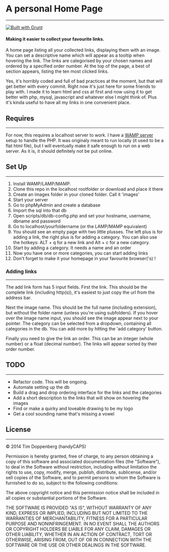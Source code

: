 # A personal Home Page
----------------------
[![Built with Grunt](https://cdn.gruntjs.com/builtwith.png)](http://gruntjs.com/)

#### Making it easier to collect your favourite links.

A home page listing all your collected links, displaying them with an image. You can set a descriptive name which will appear as a tooltip when hovering the link. The links are categorised by your chosen names and ordered by a specified order number. At the top of the page, a best of section appears, listing the ten most clicked links.

Yes, it's horribly coded and full of bad practices at the moment, but that will get better with every commit. Right now it's just here for some friends to play with. I made it to learn html and css at first and now using it to get better with php, mysql, javascript and whatever else I might think of. Plus it's kinda useful to have all my links in one convenient place.

## Requires
-----------

For now, this requires a localhost server to work. I have a [WAMP server](http://www.wampserver.com/en/) setup to handle the PHP. It was originaly meant to run locally (it used to be a flat html file), but I will eventually make it safe enough to run on a web server. As it is, it should definitely not be put online.


## Set Up
---------

1. Install WAMP/LAMP/MAMP.
2. Clone this repo in the localhost rootfolder or download and place it there
3. Create an images folder in your cloned folder. Call it 'images'
4. Start your server
5. Go to phpMyAdmin and create a database
6. Import the sql into that db
7. Open scripts/db/db-config.php and set your hostname, username, dbname and password
8. Go to localhost/yourfoldername (or the LAMP/MAMP equivalent)
9. You should see an empty page with two little plusses. The left plus is for adding a link, the right plus is for adding a category. You can also use the hotkeys: ALT + q for a new link and Alt + c for a new category.
10. Start by adding a category. It needs a name and an order
11. Now you have one or more categories, you can start adding links
12. Don't forget to make it your homepage in your favourite browser('s) !

### Adding links
---------------

The add link form has 5 input fields. First the link. This should be the complete link (including http(s)), it's easiest to just copy the url from the address bar.

Next the image name. This should be the full name (including extension), but without the folder name (unless you're using subfolders). If you hover over the image name input, you should see the image appear next to your pointer. The category can be selected from a dropdown, containing all categories in the db. You can add more by hitting the 'add category' button.

Finally you need to give the link an order. This can be an integer (whole number) or a float (decimal number). The links will appear sorted by their order number.


## TODO
-------

- Refactor code. This will be ongoing.
- Automate setting up the db
- Build a drag and drop ordering interface for the links and the categories
- Add a short description to the links that will show on hovering the images
- Find or make a quirky and loveable drawing to be my logo
- Get a cool sounding name that's missing a vowel

## License
----------

&copy; 2014 Tim Doppenberg (handyCAPS)

Permission is hereby granted, free of charge, to any person obtaining a copy of this software and associated documentation files (the "Software"), to deal in the Software without restriction, including without limitation the rights to use, copy, modify, merge, publish, distribute, sublicense, and/or sell copies of the Software, and to permit persons to whom the Software is furnished to do so, subject to the following conditions:

The above copyright notice and this permission notice shall be included in all copies or substantial portions of the Software.

THE SOFTWARE IS PROVIDED "AS IS", WITHOUT WARRANTY OF ANY KIND, EXPRESS OR IMPLIED, INCLUDING BUT NOT LIMITED TO THE WARRANTIES OF MERCHANTABILITY, FITNESS FOR A PARTICULAR PURPOSE AND NONINFRINGEMENT. IN NO EVENT SHALL THE AUTHORS OR COPYRIGHT HOLDERS BE LIABLE FOR ANY CLAIM, DAMAGES OR OTHER LIABILITY, WHETHER IN AN ACTION OF CONTRACT, TORT OR OTHERWISE, ARISING FROM, OUT OF OR IN CONNECTION WITH THE SOFTWARE OR THE USE OR OTHER DEALINGS IN THE SOFTWARE.